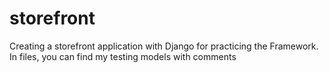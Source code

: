 # storefront

Creating a storefront application with Django for practicing the Framework.
In files, you can find my testing models with comments

